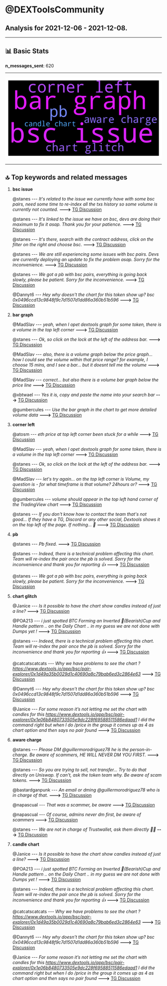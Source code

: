 # **@DEXToolsCommunity**
 ## Analysis for **2021-12-06** - **2021-12-08**.

---

## 📊 **Basic Stats**

**n_messages_sent**: 620

---
![wordcloud](DEXToolsCommunity_2Days_wordcloud.png)

---


## 🔝 **Top keywords and related messages**

1. **bsc issue**

    @stanes --- *It's related to the issue we currently have with some bsc pairs, need some time to re-index all the txs history so some volume is currently not counted.* **--->** [TG Discussion](https://t.me/DEXToolsCommunity/310572)

    @stanes --- *It's linked to the issue we have on bsc, devs are doing their maximum to fix it asap. Thank you for your patience.* **--->** [TG Discussion](https://t.me/DEXToolsCommunity/310561)

    @stanes --- *It's there, search with the contract address, click on the filter on the right and choose bsc.* **--->** [TG Discussion](https://t.me/DEXToolsCommunity/310293)

    @stanes --- *We are still experiencing some issues with bsc pairs. Devs are currently deploying an update to fix the problem asap. Sorry for the inconvenience.* **--->** [TG Discussion](https://t.me/DEXToolsCommunity/310559)

    @stanes --- *We got a pb with bsc pairs, everything is going back slowly, please be patient. Sorry for the inconvenience.* **--->** [TG Discussion](https://t.me/DEXToolsCommunity/310443)

    @Dannyt6 --- *Hey why doesn't the chart for this token show up? bsc  0x0496ccd13c9848f9c7d1507d1dd86a360b51b596* **--->** [TG Discussion](https://t.me/DEXToolsCommunity/310281)

2. **bar graph**

    @MadSlav --- *yeah, when I opet dextools graph for some token, there is a volume in the top left corner* **--->** [TG Discussion](https://t.me/DEXToolsCommunity/311114)

    @stanes --- *Ok, so click on the lock at the left of the address bar.* **--->** [TG Discussion](https://t.me/DEXToolsCommunity/309976)

    @MadSlav --- *also, there is a volume graph below the price graph... how I could see the volume within that price range? for example, I choose 15 mins, and I see a bar... but it doesnt tell me the volume* **--->** [TG Discussion](https://t.me/DEXToolsCommunity/311119)

    @MadSlav --- *correct... but also there is a volume bar graph below the price line* **--->** [TG Discussion](https://t.me/DEXToolsCommunity/311123)

    @xbtwael --- *Yes it is, copy and paste the name into your search bar* **--->** [TG Discussion](https://t.me/DEXToolsCommunity/309410)

    @gumbercules --- *Use the bar graph in the chart to get more detailed volume data* **--->** [TG Discussion](https://t.me/DEXToolsCommunity/311136)

3. **corner left**

    @atosm --- *eth price at top left corner been stuck for a while* **--->** [TG Discussion](https://t.me/DEXToolsCommunity/310632)

    @MadSlav --- *yeah, when I opet dextools graph for some token, there is a volume in the top left corner* **--->** [TG Discussion](https://t.me/DEXToolsCommunity/311114)

    @stanes --- *Ok, so click on the lock at the left of the address bar.* **--->** [TG Discussion](https://t.me/DEXToolsCommunity/309976)

    @MadSlav --- *let's try again... on the top left corner is Volume, my question is - for what timeframe is that volume? 24hours or?* **--->** [TG Discussion](https://t.me/DEXToolsCommunity/311111)

    @gumbercules --- *volume should appear in the top left hand corner of the TradingView chart* **--->** [TG Discussion](https://t.me/DEXToolsCommunity/311122)

    @stanes --- *If you don't know how to contact the team that's not good... If they have a TG, Discord or any other social, Dextools shows it on the top left of the page. If nothing... 😬* **--->** [TG Discussion](https://t.me/DEXToolsCommunity/309898)

4. **pb**

    @stanes --- *Pb fixed.* **--->** [TG Discussion](https://t.me/DEXToolsCommunity/310359)

    @stanes --- *Indeed, there is a technical problem affecting this chart. Team will re-index the pair once the pb is solved. Sorry for the inconvenience and thank you for reporting 👍* **--->** [TG Discussion](https://t.me/DEXToolsCommunity/310301)

    @stanes --- *We got a pb with bsc pairs, everything is going back slowly, please be patient. Sorry for the inconvenience.* **--->** [TG Discussion](https://t.me/DEXToolsCommunity/310443)

5. **chart glitch**

    @Janice --- *Is it possible to have the chart show candles instead of just a line?* **--->** [TG Discussion](https://t.me/DEXToolsCommunity/310306)

    @POA213 --- *i just spotted BTC Forming an Inverted 🐻(Bearish)Cup and Handle pattern .. on the Daily Chart .. in my guess we are not done with Dumps yet !* **--->** [TG Discussion](https://t.me/DEXToolsCommunity/310388)

    @stanes --- *Indeed, there is a technical problem affecting this chart. Team will re-index the pair once the pb is solved. Sorry for the inconvenience and thank you for reporting 👍* **--->** [TG Discussion](https://t.me/DEXToolsCommunity/310301)

    @catcatscatcats --- *Why we have problems to see the chart ? https://www.dextools.io/app/bsc/pair-explorer/0x1d49a35b0029d1c40690a8c79bab6ed3c2864e63* **--->** [TG Discussion](https://t.me/DEXToolsCommunity/310442)

    @Dannyt6 --- *Hey why doesn't the chart for this token show up? bsc  0x0496ccd13c9848f9c7d1507d1dd86a360b51b596* **--->** [TG Discussion](https://t.me/DEXToolsCommunity/310281)

    @Janice --- *For some reason it’s not letting me set the chart with candles for this   https://www.dextools.io/app/bsc/pair-explorer/0x1e06b8480733505e9dc228f69588511586edaad1  I did the command right but when I do /price in the group it comes up as 4 as chart option and then says no pair found* **--->** [TG Discussion](https://t.me/DEXToolsCommunity/310354)

6. **aware charge**

    @stanes --- *Please DM @guillermorodriguez78 he is the person-in-charge.  Be aware of scammers, HE WILL NEVER DM YOU FIRST.* **--->** [TG Discussion](https://t.me/DEXToolsCommunity/311007)

    @stanes --- *So you are trying to sell, not transfer... Try to do that directly on Uniswap. If can't, ask the token team why. Be aware of scam tokens.* **--->** [TG Discussion](https://t.me/DEXToolsCommunity/309891)

    @bastardganpunk --- *An email or dming @guillermorodriguez78 who is in charge of that.* **--->** [TG Discussion](https://t.me/DEXToolsCommunity/311042)

    @napascual --- *That was a scammer, be aware* **--->** [TG Discussion](https://t.me/DEXToolsCommunity/310705)

    @napascual --- *Of course, admins never dm first, be aware of scammers* **--->** [TG Discussion](https://t.me/DEXToolsCommunity/309280)

    @stanes --- *We are not in charge of Trustwallet, ask them directly 🤷‍♂️* **--->** [TG Discussion](https://t.me/DEXToolsCommunity/311083)

7. **candle chart**

    @Janice --- *Is it possible to have the chart show candles instead of just a line?* **--->** [TG Discussion](https://t.me/DEXToolsCommunity/310306)

    @POA213 --- *i just spotted BTC Forming an Inverted 🐻(Bearish)Cup and Handle pattern .. on the Daily Chart .. in my guess we are not done with Dumps yet !* **--->** [TG Discussion](https://t.me/DEXToolsCommunity/310388)

    @stanes --- *Indeed, there is a technical problem affecting this chart. Team will re-index the pair once the pb is solved. Sorry for the inconvenience and thank you for reporting 👍* **--->** [TG Discussion](https://t.me/DEXToolsCommunity/310301)

    @catcatscatcats --- *Why we have problems to see the chart ? https://www.dextools.io/app/bsc/pair-explorer/0x1d49a35b0029d1c40690a8c79bab6ed3c2864e63* **--->** [TG Discussion](https://t.me/DEXToolsCommunity/310442)

    @Dannyt6 --- *Hey why doesn't the chart for this token show up? bsc  0x0496ccd13c9848f9c7d1507d1dd86a360b51b596* **--->** [TG Discussion](https://t.me/DEXToolsCommunity/310281)

    @Janice --- *For some reason it’s not letting me set the chart with candles for this   https://www.dextools.io/app/bsc/pair-explorer/0x1e06b8480733505e9dc228f69588511586edaad1  I did the command right but when I do /price in the group it comes up as 4 as chart option and then says no pair found* **--->** [TG Discussion](https://t.me/DEXToolsCommunity/310354)

